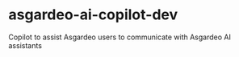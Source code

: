 # asgardeo-ai-copilot-dev
Copilot to assist Asgardeo users to communicate with Asgardeo AI assistants
